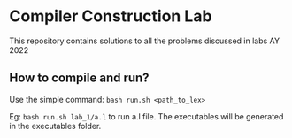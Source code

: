 # Compiler Construction Lab
This repository contains solutions to all the problems discussed in labs AY 2022

## How to compile and run?

Use the simple command: `bash run.sh <path_to_lex>` 

Eg: `bash run.sh lab_1/a.l` to run a.l file. The executables will be generated in the executables folder.